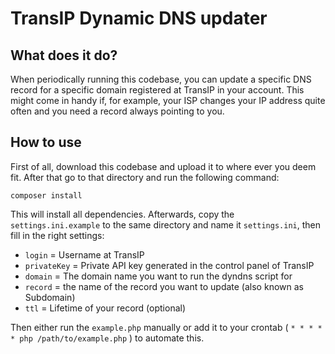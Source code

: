 # TransIP Dynamic DNS updater
## What does it do?
When periodically running this codebase, you can update a specific DNS record for a specific domain registered at
TransIP in your account. This might come in handy if, for example, your ISP changes your IP address quite often and you
need a record always pointing to you.

## How to use
First of all, download this codebase and upload it to where ever you deem fit. After that go to that directory and run
the following command:
```
composer install
```

This will install all dependencies. Afterwards, copy the `settings.ini.example` to the same directory and name it 
`settings.ini`, then fill in the right settings:
* `login` = Username at TransIP
* `privateKey` = Private API key generated in the control panel of TransIP
* `domain` = The domain name you want to run the dyndns script for
* `record` = the name of the record you want to update (also known as Subdomain)
* `ttl` = Lifetime of your record (optional)

Then either run the `example.php` manually or add it to your crontab ( `* * * * * php /path/to/example.php` ) to 
automate this.